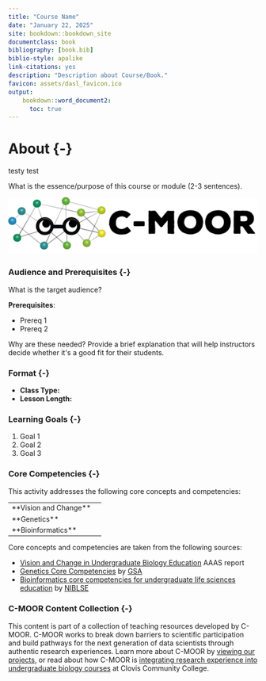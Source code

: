 ```yaml
---
title: "Course Name"
date: "January 22, 2025"
site: bookdown::bookdown_site
documentclass: book
bibliography: [book.bib]
biblio-style: apalike
link-citations: yes
description: "Description about Course/Book."
favicon: assets/dasl_favicon.ico
output:
    bookdown::word_document2:
      toc: true
---
```


# About {-}

testy test

What is the essence/purpose of this course or module (2-3 sentences).

![(\#fig:unnamed-chunk-1)C-MOOR logo](assets/C-MOOR_Template/c-moor-logo-horizontal.png)

### Audience and Prerequisites {-}

What is the target audience?

<!-- Example:
This module is designed for introductory biology courses.  Key ideas center around genes and homologs, and the proteins they encode.  We typically include this module as part of a Molecular Biology unit.
-->

**Prerequisites**:

  - Prereq 1
  - Prereq 2
  
Why are these needed?  Provide a brief explanation that will help instructors decide whether it's a good fit for their students.

<!-- Example:

**Prerequisites**: Basic understanding of genes and homology

The project portion of the module involves looking up genes in different databases (human and model organism). Students should have a basic understanding of what a gene is (and why we care about them), and why it makes sense to study similar genes (i.e. homologs) across different organisms.  This module will help solidify these concepts by having students investigate concrete examples of genes and their homologs.

-->


### Format {-}

<!--
Class Type should be one of the following (from CourseSource):
- Lecture
- Lab
- Seminar
- Discussion Section
- On-line
- Other
-->

<!--
Lesson Length should be one of the following (from CourseSource):
- Portion of one class period
- One class period
- Multiple class periods
- One term (semester or quarter)
- One year
- Other

You can then provide additional details

Example:

- **Class Type:** Lab (computer based)
- **Lesson Length:** One class period (2-3 hr lab)
    - 40 min setup and introduction (for shorter lab periods, these can be done ahead of time)
    - 2 hr core lab exercises
    - Optional 20 min "challenge" exercise
    
Another example:

- **Class Type:** Lab (computer based)
- **Lesson Length:** One class period (2-3 hr lab)
    - 30 min pre-lab introducing ...
    - 15 min lab-lecture
    - 1.5 hr core lab exercises
      - 45 min exercises covering...
      - 45 min project investigating...
    - (flexible) write-up and/or present findings

-->

- **Class Type:**
- **Lesson Length:**

### Learning Goals {-}

1. Goal 1 
1. Goal 2
1. Goal 3

### Core Competencies {-}

This activity addresses the following core concepts and competencies:

<table>
<tbody>
  <tr>
   <td style="text-align:left;"> **Vision and Change** </td>
   <td style="text-align:left;">  </td>
  </tr>
  <tr>
   <td style="text-align:left;"> **Genetics** </td>
   <td style="text-align:left;">  </td>
  </tr>
  <tr>
   <td style="text-align:left;"> **Bioinformatics** </td>
   <td style="text-align:left;">  </td>
  </tr>
</tbody>
</table>

Core concepts and competencies are taken from the following sources:

  - [Vision and Change in Undergraduate Biology Education](https://visionandchange.org/) AAAS report
  - [Genetics Core Competencies](https://genetics-gsa.org/education/genetics-learning-framework/) by [GSA](https://genetics-gsa.org/)
  - [Bioinformatics core competencies for undergraduate life sciences education](https://doi.org/10.1371/journal.pone.0196878) by [NIBLSE](https://qubeshub.org/community/groups/niblse)


### C-MOOR Content Collection {-}


This content is part of a collection of teaching resources developed by C-MOOR.  C-MOOR works to break down barriers to scientific participation and build pathways for the next generation of data scientists through authentic research experiences.  Learn more about C-MOOR by [viewing our projects](https://github.com/c-moor), or read about how C-MOOR is [integrating research experience into undergraduate biology courses](https://www.cloviscollege.edu/alumni-and-community/c-moor/c-moor.html) at Clovis Community College.


<!-- ## Available course formats
This course is available in multiple formats which allows you to take it in the way that best suites your needs. You can take it for certificate which can be for free or fee.

- The material for this course can be viewed without login requirement on this [Bookdown website](LINK HERE). This format might be most appropriate for you if you rely on screen-reader technology.
- This course can be taken for [free certification through Leanpub](LINK HERE).
- This course can be taken on [Coursera for certification here](LINK HERE) (but it is not available for free on Coursera).
- Our courses are open source, you can find the [source material for this course on GitHub](LINK HERE). 
-->

